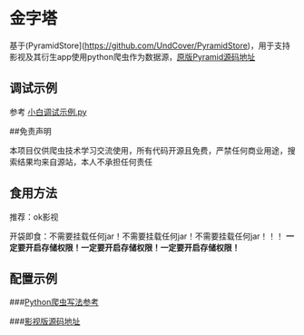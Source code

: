 # 金字塔

基于(PyramidStore](https://github.com/UndCover/PyramidStore)，用于支持影视及其衍生app使用python爬虫作为数据源，[原版Pyramid源码地址](https://github.com/UndCover/Pyramid)

## 调试示例

参考 [小白调试示例.py](https://github.com/engd66/PyramidStore/tree/main/plugin/小白调试示例.py)

##免责声明

本项目仅供爬虫技术学习交流使用，所有代码开源且免费，严禁任何商业用途，搜索结果均来自源站，本人不承担任何责任

## 食用方法

推荐：ok影视

开袋即食：不需要挂载任何jar！不需要挂载任何jar！不需要挂载任何jar！！！
**一定要开启存储权限！一定要开启存储权限！一定要开启存储权限！**

## 配置示例

###[Python爬虫写法参考](https://github.com/engd66/PyramidStore/blob/main/spider.md) 

###[影视版源码地址](https://github.com/FongMi/TV/tree/release/chaquo) 
